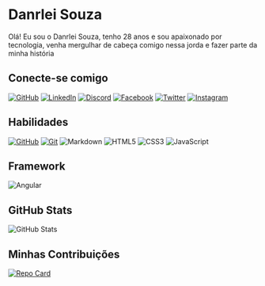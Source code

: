 # Danrlei Souza
Olá! Eu sou o Danrlei Souza, tenho 28 anos e sou apaixonado por tecnologia, venha mergulhar de cabeça comigo nessa jorda e fazer parte da minha história

## Conecte-se comigo
[![GitHub](https://img.shields.io/badge/GitHub-000?style=for-the-badge&logo=github&logoColor=fff)](https://github.com/danrleisnob)
[![LinkedIn](https://img.shields.io/badge/LinkedIn-000?style=for-the-badge&logo=linkedin&logoColor=0E76A8)](https://br.linkedin.com/in/danrlei-souza)
[![Discord](https://img.shields.io/badge/Discord-000?style=for-the-badge&logo=discord)](https://www.discord.com/in/Danrlei#4361/)
[![Facebook](https://img.shields.io/badge/Facebook-000?style=for-the-badge&logo=facebook)](https://www.facebook.com/danrlei.souza.58/)
[![Twitter](https://img.shields.io/badge/Twitter-000?style=for-the-badge&logo=twitter)](https://twitter.com/danrlei45)
[![Instagram](https://img.shields.io/badge/Instagram-000?style=for-the-badge&logo=instagram)](https://www.instagram.com/souzadanrlei/)

## Habilidades
[![GitHub](https://img.shields.io/badge/GitHub-000?style=for-the-badge&logo=github&logoColor=FFF)](https://docs.github.com/)
[![Git](https://img.shields.io/badge/Git-000?style=for-the-badge&logo=git&logoColor=red)](https://git-scm.com/doc)
![Markdown](https://img.shields.io/badge/Markdown-000?style=for-the-badge&logo=markdown)
![HTML5](https://img.shields.io/badge/HTML5-000?style=for-the-badge&logo=html5)
![CSS3](https://img.shields.io/badge/CSS3-000?style=for-the-badge&logo=css3&logoColor=264CE4)
![JavaScript](https://img.shields.io/badge/JavaScript-000?style=for-the-badge&logo=javascript)

## Framework
![Angular](https://img.shields.io/badge/Angular-000?style=for-the-badge&logo=angular&logoColor=C3002F)


## GitHub Stats
![GitHub Stats](https://github-readme-stats.vercel.app/api?username=danrleisnob&theme=transparent&bg_color=000&border_color=fff&show_icons=true&icon_color=fff&title_color=fff&text_color=fff&hide_title=true&hide=stars)

## Minhas Contribuições
[![Repo Card](https://github-readme-stats.vercel.app/api/pin/?username=danrleisnob&repo=explorersipecdecipex&bg_color=ec63a1&border_color=fff&show_icons=true&icon_color=fff&title_color=fff&text_color=000)](https://github.com/octoeli/dio-lab-open-source)
